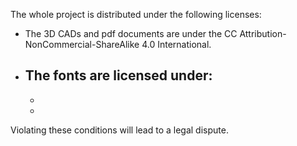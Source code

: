 The whole project is distributed under the following licenses:
- The 3D CADs and pdf documents are under the CC Attribution-NonCommercial-ShareAlike 4.0 International.
- The fonts are licensed under:
    -
    -
    -
Violating these conditions will lead to a legal dispute.
